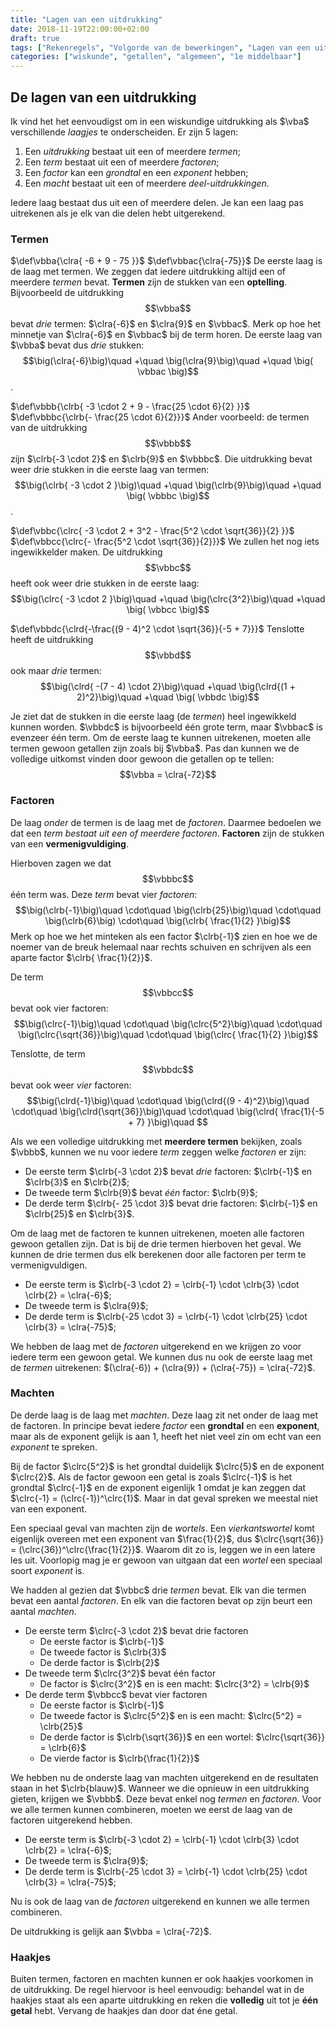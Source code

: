```yaml
---
title: "Lagen van een uitdrukking"
date: 2018-11-19T22:00:00+02:00
draft: true
tags: ["Rekenregels", "Volgorde van de bewerkingen", "Lagen van een uitdrukking"]
categories: ["wiskunde", "getallen", "algemeen", "1e middelbaar"]
---
```

## De lagen van een uitdrukking
Ik vind het het eenvoudigst om in een wiskundige uitdrukking als $\vba$
verschillende *laagjes* te onderscheiden. Er zijn 5 lagen:

1. Een *uitdrukking* bestaat uit een of meerdere *termen*;
2. Een *term* bestaat uit een of meerdere *factoren*;
3. Een *factor* kan een *grondtal* en een *exponent* hebben;
4. Een *macht* bestaat uit een of meerdere *deel-uitdrukkingen*.

Iedere laag bestaat dus uit een of meerdere delen. Je kan een laag pas uitrekenen
als je elk van die delen hebt uitgerekend.

### Termen
$\def\vbba{\clra{ -6 + 9 - 75 }}$
$\def\vbbac{\clra{-75}}$
De eerste laag is de laag met termen. We zeggen dat iedere uitdrukking altijd
een of meerdere *termen* bevat. **Termen** zijn de stukken van een
**optelling**. Bijvoorbeeld de uitdrukking $$\vbba$$ bevat *drie* termen:
$\clra{-6}$ en $\clra{9}$ en $\vbbac$. Merk op hoe het minnetje van $\clra{-6}$
en $\vbbac$ bij de term horen. De eerste laag van $\vbba$ bevat dus *drie*
stukken:
$$\big(\clra{-6}\big)\quad
+\quad \big(\clra{9}\big)\quad
+\quad \big( \vbbac \big)$$.

$\def\vbbb{\clrb{ -3 \cdot 2 + 9 - \frac{25 \cdot 6}{2} }}$
$\def\vbbbc{\clrb{- \frac{25 \cdot 6}{2}}}$
Ander voorbeeld: de termen van de uitdrukking  $$\vbbb$$ zijn $\clrb{-3 \cdot
2}$ en $\clrb{9}$ en $\vbbbc$. Die uitdrukking bevat weer drie stukken in die
eerste laag van termen:
$$\big(\clrb{ -3 \cdot 2 }\big)\quad
+\quad \big(\clrb{9}\big)\quad
+\quad \big( \vbbbc \big)$$.

$\def\vbbc{\clrc{ -3 \cdot 2 + 3^2 - \frac{5^2 \cdot \sqrt{36}}{2} }}$
$\def\vbbcc{\clrc{- \frac{5^2 \cdot \sqrt{36}}{2}}}$
We zullen het nog iets ingewikkelder maken. De uitdrukking
$$\vbbc$$
heeft ook weer drie stukken in de eerste laag:
$$\big(\clrc{ -3 \cdot 2 }\big)\quad
+\quad \big(\clrc{3^2}\big)\quad
+\quad \big( \vbbcc \big)$$

$\def\vbbdc{\clrd{-\frac{(9 - 4)^2 \cdot \sqrt{36}}{-5 + 7}}}$
Tenslotte heeft de uitdrukking $$\vbbd$$ ook maar *drie* termen:
$$\big(\clrd{ -(7 - 4) \cdot 2}\big)\quad
+\quad \big(\clrd{(1 + 2)^2}\big)\quad
+\quad \big( \vbbdc \big)$$

Je ziet dat de stukken in die eerste laag (de *termen*) heel ingewikkeld
kunnen worden. $\vbbdc$ is bijvoorbeeld één grote term, maar
$\vbbac$ is evenzeer één term. Om de eerste laag te kunnen uitrekenen,
moeten alle termen gewoon getallen zijn zoals bij $\vbba$. Pas dan kunnen we de
volledige uitkomst vinden door gewoon die getallen op te tellen:
$$\vbba = \clra{-72}$$

### Factoren
De laag *onder* de termen is de laag met de *factoren*. Daarmee bedoelen we dat
een *term bestaat uit een of meerdere factoren*. **Factoren** zijn de stukken
van een **vermenigvuldiging**.

Hierboven zagen we dat $$\vbbbc$$ één term was. Deze *term*
bevat vier *factoren*:
$$\big(\clrb{-1}\big)\quad
\cdot\quad \big(\clrb{25}\big)\quad
\cdot\quad \big(\clrb{6}\big)
\cdot\quad \big(\clrb{ \frac{1}{2} }\big)$$
Merk op hoe we het minteken als een factor $\clrb{-1}$ zien en hoe we de noemer
van de breuk helemaal naar rechts schuiven en schrijven als een aparte factor
$\clrb{ \frac{1}{2}}$.

De term $$\vbbcc$$ bevat
ook vier factoren:
$$\big(\clrc{-1}\big)\quad
\cdot\quad \big(\clrc{5^2}\big)\quad
\cdot\quad \big(\clrc{\sqrt{36}}\big)\quad
\cdot\quad \big(\clrc{ \frac{1}{2} }\big)$$

Tenslotte, de term
$$\vbbdc$$
bevat ook weer *vier* factoren:
$$\big(\clrd{-1}\big)\quad
\cdot\quad \big(\clrd{(9 - 4)^2}\big)\quad
\cdot\quad \big(\clrd{\sqrt{36}}\big)\quad
\cdot\quad \big(\clrd{ \frac{1}{-5 + 7} }\big)\quad
$$

Als we een volledige uitdrukking met **meerdere termen** bekijken, zoals
$\vbbb$, kunnen we nu voor iedere *term* zeggen welke *factoren* er zijn:

* De eerste term $\clrb{-3 \cdot 2}$ bevat *drie* factoren: $\clrb{-1}$ en $\clrb{3}$ en
$\clrb{2}$;
* De tweede term $\clrb{9}$ bevat *één* factor: $\clrb{9}$;
* De derde term $\clrb{- 25 \cdot 3}$ bevat drie factoren: $\clrb{-1}$ en $\clrb{25}$
en $\clrb{3}$.

Om de laag met de factoren te
kunnen uitrekenen, moeten alle factoren gewoon getallen zijn. Dat is bij de
drie termen hierboven het geval. We kunnen de drie termen dus elk berekenen
door alle factoren per term te vermenigvuldigen.

* De eerste term is $\clrb{-3 \cdot 2} = \clrb{-1} \cdot \clrb{3} \cdot \clrb{2} =
\clra{-6}$;
* De tweede term is $\clra{9}$;
* De derde term is $\clrb{-25 \cdot 3} = \clrb{-1} \cdot \clrb{25} \cdot \clrb{3} =
\clra{-75}$;

We hebben de laag met de *factoren* uitgerekend en we krijgen zo voor iedere
term een gewoon getal. We kunnen dus nu ook de eerste laag met de *termen*
uitrekenen:
$(\clra{-6}) + (\clra{9}) + (\clra{-75}) = \clra{-72}$.

### Machten
De derde laag is de laag met *machten*. Deze laag zit net onder de laag met de
factoren. In principe bevat iedere *factor* een **grondtal** en een
**exponent**, maar als de exponent gelijk is aan $1$, heeft het niet veel zin
om echt van een *exponent* te spreken.

Bij de factor $\clrc{5^2}$ is het grondtal duidelijk $\clrc{5}$
en de exponent $\clrc{2}$. Als de factor gewoon een getal is zoals $\clrc{-1}$
is het grondtal $\clrc{-1}$ en de exponent eigenlijk $1$ omdat je kan zeggen
dat $\clrc{-1} = (\clrc{-1})^\clrc{1}$. Maar in dat geval spreken we meestal
niet van een exponent.

Een speciaal geval van machten zijn de *wortels*. Een *vierkantswortel* komt
eigenlijk overeen met een exponent van $\frac{1}{2}$, dus $\clrc{\sqrt{36}} =
(\clrc{36})^\clrc{\frac{1}{2}}$. Waarom dit zo is, leggen we in een latere les
uit. Voorlopig mag je er gewoon van uitgaan dat een *wortel* een speciaal soort
*exponent* is.

We hadden al gezien dat $\vbbc$ drie *termen* bevat. Elk van die termen bevat een
aantal *factoren*. En elk van die factoren bevat op zijn beurt een aantal
*machten*.

* De eerste term $\clrc{-3 \cdot 2}$ bevat drie factoren
    - De eerste factor is $\clrb{-1}$
    - De tweede factor is $\clrb{3}$
    - De derde factor is $\clrb{2}$
* De tweede term $\clrc{3^2}$ bevat één factor
    - De factor is $\clrc{3^2}$ en is een macht: $\clrc{3^2} = \clrb{9}$
* De derde term $\vbbcc$ bevat vier factoren
    - De eerste factor is $\clrb{-1}$ 
    - De tweede factor is $\clrc{5^2}$ en is een macht: $\clrc{5^2} = \clrb{25}$
    - De derde factor is $\clrb{\sqrt{36}}$ en een wortel:
    $\clrc{\sqrt{36}} = \clrb{6}$
    - De vierde factor is $\clrb{\frac{1}{2}}$

We hebben nu de onderste laag van machten uitgerekend en de resultaten staan in
het $\clrb{blauw}$. Wanneer we die opnieuw in een uitdrukking gieten, krijgen
we $\vbbb$. Deze bevat enkel nog *termen* en *factoren*. Voor we alle termen
kunnen combineren, moeten we eerst de laag van de factoren uitgerekend hebben.

* De eerste term is $\clrb{-3 \cdot 2} = \clrb{-1} \cdot \clrb{3} \cdot \clrb{2} =
\clra{-6}$;
* De tweede term is $\clra{9}$;
* De derde term is $\clrb{-25 \cdot 3} = \clrb{-1} \cdot \clrb{25} \cdot \clrb{3} =
\clra{-75}$;

Nu is ook de laag van de *factoren* uitgerekend en kunnen we alle termen
combineren.

De uitdrukking is gelijk aan $\vbba = \clra{-72}$.

### Haakjes
Buiten termen, factoren en machten kunnen er ook haakjes voorkomen in de
uitdrukking. De regel hiervoor is heel eenvoudig: behandel wat in de haakjes
staat als een aparte uitdrukking en reken die **volledig** uit tot je **één
getal** hebt. Vervang de haakjes dan door dat éne getal.
